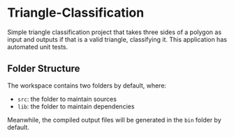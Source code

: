 # Triangle-Classification
Simple triangle classification project that takes three sides of a polygon as input and outputs if that is a valid triangle, classifying it. This application has automated unit tests.

## Folder Structure

The workspace contains two folders by default, where:

- `src`: the folder to maintain sources
- `lib`: the folder to maintain dependencies

Meanwhile, the compiled output files will be generated in the `bin` folder by default.